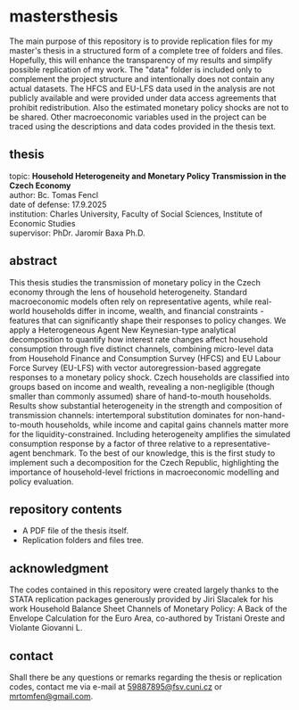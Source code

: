# mastersthesis
The main purpose of this repository is to provide replication files for my master's thesis in a structured form of a complete tree of folders and files. Hopefully, this will enhance the transparency of my results and simplify possible replication of my work. The "data" folder is included only to complement the project structure and intentionally does not contain any actual datasets. The HFCS and EU-LFS data used in the analysis are not publicly available and were provided under data access agreements that prohibit redistribution. Also the estimated monetary policy shocks are not to be shared. Other macroeconomic variables used in the project can be traced using the descriptions and data codes provided in the thesis text.

## thesis
topic: **Household Heterogeneity and Monetary Policy Transmission in the Czech Economy**  
author: Bc. Tomas Fencl  
date of defense: 17.9.2025  
institution: Charles University, Faculty of Social Sciences, Institute of Economic Studies  
supervisor: PhDr. Jaromír Baxa Ph.D.  

## abstract
This thesis studies the transmission of monetary policy in the Czech economy through the lens of household heterogeneity. Standard macroeconomic models often rely on representative agents, while real-world households differ in income, wealth, and financial constraints - features that can significantly shape their responses to policy changes. We apply a Heterogeneous Agent New Keynesian-type analytical decomposition to quantify how interest rate changes affect household consumption through five distinct channels, combining micro-level data from Household Finance and Consumption Survey (HFCS) and EU Labour Force Survey (EU-LFS) with vector autoregression-based aggregate responses to a monetary policy shock. Czech households are classified into groups based on income and wealth, revealing a non-negligible (though smaller than commonly assumed) share of hand-to-mouth households. Results show substantial heterogeneity in the strength and composition of transmission channels: intertemporal substitution dominates for non-hand-to-mouth households, while income and capital gains channels matter more for the liquidity-constrained. Including heterogeneity amplifies the simulated consumption response by a factor of three relative to a representative-agent benchmark. To the best of our knowledge, this is the first study to implement such a decomposition for the Czech Republic, highlighting the importance of household-level frictions in macroeconomic modelling and policy evaluation.

## repository contents
* A PDF file of the thesis itself.
* Replication folders and files tree.

## acknowledgment
The codes contained in this repository were created largely thanks to the STATA replication packages generously provided by Jiri Slacalek for his work Household Balance Sheet Channels of Monetary Policy: A Back of the Envelope Calculation for the Euro Area, co-authored by Tristani Oreste and Violante Giovanni L.

## contact
Shall there be any questions or remarks regarding the thesis or replication codes, contact me via e-mail at 59887895@fsv.cuni.cz or mrtomfen@gmail.com.

